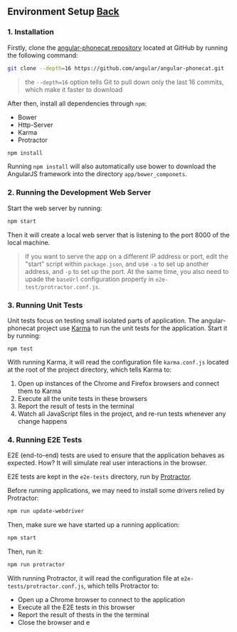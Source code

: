 ## Environment Setup [Back](./../angular1.md)

### 1. Installation

Firstly, clone the [angular-phonecat repository](https://github.com/angular/angular-phonecat) located at GitHub by running the following command:

```bash
git clone --depth=16 https://github.com/angular/angular-phonecat.git
```

> the `--depth=16` option tells Git to pull down only the last 16 commits, which make it faster to download

After then, install all dependencies through `npm`:

- Bower
- Http-Server
- Karma
- Protractor

```bash
npm install
```

Running `npm install` will also automatically use bower to download the AngularJS framework into the directory `app/bower_componets`.

### 2. Running the Development Web Server

Start the web server by running:

```bash
npm start
```

Then it will create a local web server that is listening to the port 8000 of the local machine.

> If you want to serve the app on a different IP address or port, edit the "start" script within `package.json`, and use `-a` to set up another address, and `-p` to set up the port. At the same time, you also need to upade the `baseUrl` configuration property in `e2e-test/protractor.conf.js`.

### 3. Running Unit Tests

Unit tests focus on testing small isolated parts of application. The angular-phonecat project use [Karma](https://karma-runner.github.io/) to run the unit tests for the application. Start it by running:

```
npm test
```

With running Karma, it will read the configuration file `karma.conf.js` located at the root of the project directory, which tells Karma to:

1. Open up instances of the Chrome and Firefox browsers and connect them to Karma
2. Execute all the unite tests in these browsers
3. Report the result of tests in the terminal
4. Watch all JavaScript files in the project, and re-run tests whenever any change happens

### 4. Running E2E Tests

E2E (end-to-end) tests are used to ensure that the application behaves as expected. How? It will simulate real user interactions in the browser.

E2E tests are kept in the `e2e-tests` directory, run by [Protractor](https://github.com/angular/protractor).

Before running applications, we may need to install some drivers relied by Protractor:

```bash
npm run update-webdriver
```

Then, make sure we have started up a running application:

```bash
npm start
```

Then, run it:

```bash
npm run protractor
```

With running Protractor, it will read the configuration file at `e2e-tests/protractor.conf.js`, which tells Protractor to:

- Open up a Chrome browser to connect to the application
- Execute all the E2E tests in this browser
- Report the result of thests in the the terminal
- Close the browser and e
